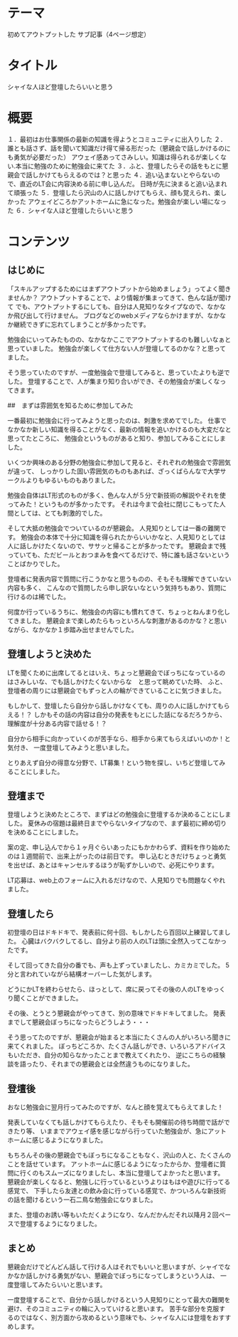 # テーマ
初めてアウトプットした サブ記事（4ページ想定）

# タイトル
シャイな人ほど登壇したらいいと思う

# 概要
１．最初はお仕事関係の最新の知識を得ようとコミュニティに出入りした
２．誰とも話さず、話を聞いて知識だけ得て帰る形だった（懇親会で話しかけるのにも勇気が必要だった）
   アウェイ感あってさみしい。知識は得られるが楽しくない.本当に勉強のために勉強会に来てた
３．ふと、登壇したらその話をもとに懇親会で話しかけてもらえるのでは？と思った
４．追い込まないとやらないので、直近のLT会に内容決める前に申し込んだ。
   日時が先に決まると追い込まれて頑張った
５．登壇したら沢山の人に話しかけてもらえ、顔も覚えられ、楽しかった
   アウェイどころかアットホームに急になった。勉強会が楽しい場になった
６．シャイな人ほど登壇したらいいと思う

# コンテンツ


## はじめに

「スキルアップするためにはまずアウトプットから始めましょう」ってよく聞きませんか？
アウトプットすることで、より情報が集まってきて、色んな話が聞けて
でも、アウトプットするにしても、自分は人見知りなタイプなので、なかなか飛び出して行けません。
ブログなどのwebメディアならかけますが、なかなか継続できずに忘れてしまうことが多かったです。

勉強会にいってみたものの、なかなかここでアウトプットするのも難しいなぁと思っていました。
勉強会が楽しくて仕方ない人が登壇してるのかな？と思ってました。

そう思っていたのですが、一度勉強会で登壇してみると、思っていたよりも逆でした。
登壇することで、人が集まり知り合いができ、その勉強会が楽しくなってきます。



##　まずは雰囲気を知るために参加してみた

一番最初に勉強会に行ってみようと思ったのは、刺激を求めてでした。
仕事でなかなか新しい知識を得ることがなく、最新の情報を追いかけるのも大変だなと思ってたところに、
勉強会というものがあると知り、参加してみることにしました。

いくつか興味のある分野の勉強会に参加して見ると、それぞれの勉強会で雰囲気が違って、
しっかりした固い雰囲気のものもあれば、ざっくばらんなで大学サークルよりもゆるいものもありました。

勉強会自体はLT形式のものが多く、色んな人が５分で新技術の解説やそれを使ってみた！というものが多かったです。
それは今まで会社に閉じこもってた人間としては、とても刺激的でした。

そして大抵の勉強会でついているのが懇親会。
人見知りとしては一番の難関です。
勉強会の本体で十分に知識を得られたからいいかなと、人見知りとしては人に話しかけたくないので、ササッと帰ることが多かったです。
懇親会まで残っていても、ただビールとおつまみを食べてるだけで、特に誰も話さないということばかりでした。

登壇者に発表内容で質問に行こうかなと思うものの、そもそも理解できていない内容も多く、
こんなので質問したら申し訳ないなという気持ちもあり、質問に行けるのは稀でした。


何度か行っているうちに、勉強会の内容にも慣れてきて、ちょっとねんまり化してきました。
懇親会まで楽しめたらもっといろんな刺激があるのかな？と思いながら、なかなか１歩踏み出せませんでした。


## 登壇しようと決めた

LTを聞くために出席してるとはいえ、ちょっと懇親会でぼっちになっているのはさみしいな、でも話しかけたくないからな　と思って眺めていた時、
ふと、登壇者の周りには懇親会でもずっと人の輪ができていることに気づきました。

もしかして、登壇したら自分から話しかけなくても、周りの人に話しかけてもらえる！？
しかもその話の内容は自分の発表をもとにした話になるだろうから、理解度が十分ある内容で話せる！？

自分から相手に向かっていくのが苦手なら、相手から来てもらえばいいのか！と気付き、
一度登壇してみようと思いました。

とりあえず自分の得意な分野で、LT募集！という物を探し、いちど登壇してみることにしました。

## 登壇まで

登壇しようと決めたところで、まずはどの勉強会に登壇するか決めることにしました。
夏休みの宿題は最終日までやらないタイプなので、まず最初に締め切りを決めることにしました。

案の定、申し込んでから１ヶ月ぐらいあったにもかかわらず、資料を作り始めたのは１週間前で、出来上がったのは前日です。
申し込むときだけちょっと勇気を出せば、あとはキャンセルするほうが恥ずかしいので、必死にやります。

LT応募は、web上のフォームに入れるだけなので、人見知りでも問題なくやれました。




## 登壇したら

初登壇の日はドキドキで、発表前に何十回、もしかしたら百回以上練習してました。
心臓はバクバクしてるし、自分より前の人のLTは頭に全然入ってこなかったです。

そして回ってきた自分の番でも、声も上ずっていましたし、カミカミでした。
5分と言われていながら結構オーバーした気がします。

どうにかLTを終わらせたら、ほっとして、席に戻ってその後の人のLTをゆっくり聞くことができました。


その後、とうとう懇親会がやってきて、別の意味でドキドキしてました。
発表までして懇親会ぼっちになったらどうしよう・・・


そう思ってたのですが、懇親会が始まると本当にたくさんの人がいろいろ聞きに来てくれました。
ぼっちどころか、たくさん話しができ、いろいろアドバイスもいただき、自分の知らなかったことまで教えてくれたり、
逆にこちらの経験談を語ったり、それまでの懇親会とは全然違うものになりました。




## 登壇後

おなじ勉強会に翌月行ってみたのですが、なんと顔を覚えてもらえてました！

発表していなくても話しかけてもらえたり、そもそも開催前の待ち時間で話ができたり等、
いままでアウェイ感を感じながら行っていた勉強会が、急にアットホームに感じるようになりました。

もちろんその後の懇親会でもぼっちになることもなく、沢山の人と、たくさんのことを話せています。
アットホームに感じるようになったからか、登壇者に質問に行くのもスムーズになりましたし、本当に登壇してよかったと思います。
懇親会が楽しくなると、勉強しに行っているというよりはもはや遊びに行ってる感覚で、
下手したら友達との飲み会に行っている感覚で、かついろんな新技術の話を聞けるという一石二鳥な勉強会になりました。

また、登壇のお誘い等もいただくようになり、なんだかんだそれ以降月２回ペースで登壇するようになりました。

## まとめ

懇親会だけでどんどん話して行ける人はそれでもいいと思いますが、シャイでなかなか話しかける勇気がない、懇親会でぼっちになってしまうという人は、
一度登壇してみたらいいと思います。

一度登壇することで、自分から話しかけるという人見知りにとって最大の難関を避け、そのコミュニティの輪に入っていけると思います。
苦手な部分を克服するのではなく、別方面から攻めるという意味でも、シャイな人には登壇をおすすめします。
   